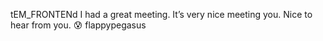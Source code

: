 tEM_FRONTENd
I had a great meeting.
It’s very nice meeting you.
Nice to hear from you.
:cold_sweat:
flappypegasus

